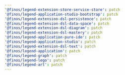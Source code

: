 ```yaml
---
'@finos/legend-extension-store-service-store': patch
'@finos/legend-application-studio-bootstrap': patch
'@finos/legend-extension-dsl-persistence': patch
'@finos/legend-extension-dsl-data-space': patch
'@finos/legend-extension-dsl-diagram': patch
'@finos/legend-extension-dsl-mastery': patch
'@finos/legend-application-pure-ide': patch
'@finos/legend-application-studio': patch
'@finos/legend-extension-dsl-text': patch
'@finos/legend-application': patch
'@finos/legend-graph': patch
'@finos/legend-lego': patch
'@finos/legend-art': patch
---
```

